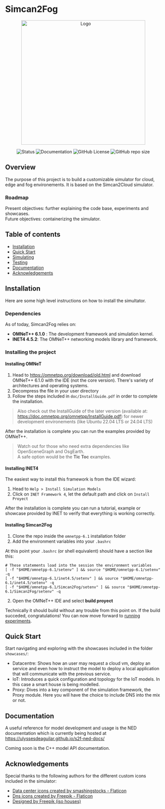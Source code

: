 # Simcan2Fog
<div align="center">

  <img src="docs/Simcan2Fog.png" alt="Logo" width="400"/>

  ![Status](https://img.shields.io/badge/status-build_passing-green.svg)
  ![Documentation](https://img.shields.io/badge/docs-on_progress-yellow.svg)
  ![GitHub License](https://img.shields.io/github/license/UlyssesDeAguilar/Simcan2Fog)
  ![GitHub repo size](https://img.shields.io/github/repo-size/UlyssesDeAguilar/Simcan2Fog)

</div>

## Overview
The purpose of this project is to build a customizable simulator for cloud, edge and fog environements. It is based on the Simcan2Cloud simulator.

### Roadmap
Present objectives: further explaining the code base, experiments and showcases.    
Future objectives: containerizing the simulator.

## Table of contents

* [Installation](#installation)
* [Quick Start](#quick-start)
* [Simulating][usage]
* [Testing][testing]
* [Documentation](#documentation)
* [Acknowledgements](#acknowledgements)

[design]: docs/design.md
[usage]: docs/usage.md
[testing]: docs/testing.md

## Installation
Here are some high level instructions on how to install the simultator.

### Dependencies
As of today, Simcan2Fog relies on:
* **OMNeT++ 6.1.0** : The development framework and simulation kernel.
* **INET4 4.5.2**: The OMNeT++ networking models library and framework.

### Installing the project

#### Installing OMNeT
1. Head to https://omnetpp.org/download/old.html and download OMNeT++ 6.1.0 with the IDE (not the core version). There's variety of architectures and operating systems.
2. Decompress the file in your user directory
3. Follow the steps included in ```doc/InstallGuide.pdf``` in order to complete the installation.
> Also check out the InstallGuide of the later version (available at: https://doc.omnetpp.org/omnetpp/InstallGuide.pdf) for newer development environements (like Ubuntu 22.04 LTS or 24.04 LTS)

After the installation is complete you can run the examples provided by OMNeT++. 
> Watch out for those who need extra dependencies like OpenSceneGraph and OsgEarth.  
A safe option would be the **Tic Toc** examples.

#### Installing INET4
The easiest way to install this framework is from the IDE wizard:
1. Head to `Help > Install Simulation Models`
2. Click on `INET Framework 4`, let the default path and click on `Install Proyect`

After the installation is complete you can run a tutorial, example or showcase provided by INET to verify that everything is working correctly.

#### Installing Simcan2Fog
1. Clone the repo inside the ```omnetpp-6.1``` installation folder
2. Add the environment variables into your ```.bashrc```

At this point your ```.bashrc``` (or shell equivalent) should have a section like this:
```
# These statements load into the session the environment variables
[ -f "$HOME/omnetpp-6.1/setenv" ] && source "$HOME/omnetpp-6.1/setenv" -q
[ -f "$HOME/omnetpp-6.1/inet4.5/setenv" ] && source "$HOME/omnetpp-6.1/inet4.5/setenv" -q
[ -f "$HOME/omnetpp-6.1/Simcan2Fog/setenv" ] && source "$HOME/omnetpp-6.1/Simcan2Fog/setenv" -q
```

2. Open the OMNeT++ IDE and select **build proyect**

Technically it should build without any trouble from this point on.
If the build succeded, congratulations! You can now move forward to [running experiments](./docs/usage.md).

## Quick Start
Start navigating and exploring with the showcases included in the folder ```showcases/```:
+ Datacentre: Shows how an user may request a cloud vm, deploy an service and even how to instruct the model to deploy a local application that will communicate with the previous service.
+ IoT: Introduces a quick configuration and topology for the IoT models. In this case a smart house is being modelled.
+ Proxy: Dives into a key component of the simulation framework, the Proxy module. Here you will have the choice to include DNS into the mix or not.

## Documentation
A useful reference for model development and usage is the NED documentation which is currently being hosted at https://ulyssesdeaguilar.github.io/s2f-ned-docs/

Coming soon is the C++ model API documentation.

## Acknowledgements
Special thanks to the following authors for the different custom icons included in the simulator:

+ <a href="https://www.flaticon.com/free-icons/data-center" title="data center icons">Data center icons created by smashingstocks - Flaticon</a>
+ <a href="https://www.flaticon.com/free-icons/dns" title="dns icons">Dns icons created by Freepik - Flaticon</a>
+ <a href="https://www.freepik.com/free-vector/isometric-housing-collection_3327432.htm#fromView=search&page=1&position=49&uuid=7d5d5a3a-c4c3-4e0d-80f2-f18f719eca65" title="dns icons">Designed by Freepik (iso houses)</a>